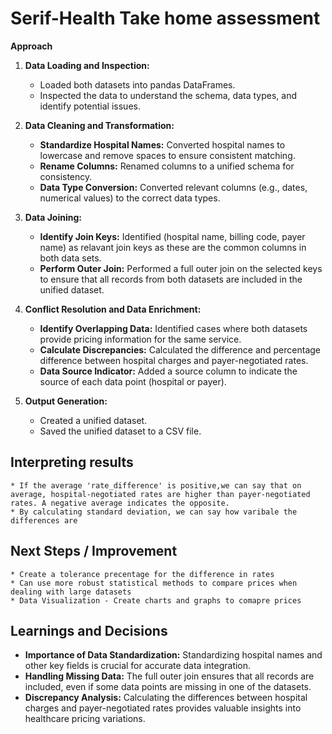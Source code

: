 # Serif-Health Take home assessment

**Approach**

1.  **Data Loading and Inspection:**
    *   Loaded both datasets into pandas DataFrames.
    *   Inspected the data to understand the schema, data types, and identify potential issues.

2.  **Data Cleaning and Transformation:**
    *   **Standardize Hospital Names:** Converted hospital names to lowercase and remove spaces to ensure consistent matching.
    *   **Rename Columns:** Renamed columns to a unified schema for consistency.
    *   **Data Type Conversion:** Converted relevant columns (e.g., dates, numerical values) to the correct data types.

3.  **Data Joining:**
    *   **Identify Join Keys:** Identified (hospital name, billing code, payer name) as relavant join keys as these are the common columns in both data sets.
    *   **Perform Outer Join:** Performed a full outer join on the selected keys to ensure that all records from both datasets are included in the unified dataset.

4.  **Conflict Resolution and Data Enrichment:**
    *   **Identify Overlapping Data:** Identified cases where both datasets provide pricing information for the same service.
    *   **Calculate Discrepancies:** Calculated the difference and percentage difference between hospital charges and payer-negotiated rates.
    *   **Data Source Indicator:** Added a source column to indicate the source of each data point (hospital or payer).

5.  **Output Generation:**
    *   Created a unified dataset.
    *   Saved the unified dataset to a CSV file.
  
## Interpreting results
    * If the average 'rate_difference' is positive,we can say that on average, hospital-negotiated rates are higher than payer-negotiated rates. A negative average indicates the opposite.
    * By calculating standard deviation, we can say how varibale the differences are

## Next Steps / Improvement
    * Create a tolerance precentage for the difference in rates
    * Can use more robust statistical methods to compare prices when dealing with large datasets
    * Data Visualization - Create charts and graphs to comapre prices


## Learnings and Decisions

*   **Importance of Data Standardization:**  Standardizing hospital names and other key fields is crucial for accurate data integration.
*   **Handling Missing Data:**  The full outer join ensures that all records are included, even if some data points are missing in one of the datasets.
*   **Discrepancy Analysis:**  Calculating the differences between hospital charges and payer-negotiated rates provides valuable insights into healthcare pricing variations.




